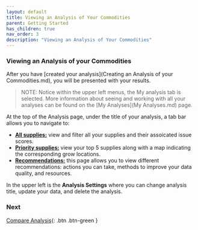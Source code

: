 ```yaml
---
layout: default
title: Viewing an Analysis of Your Commodities
parent: Getting Started
has_children: true
nav_order: 3
description: "Viewing an Analysis of Your Commodities"
---
```



### Viewing an Analysis of your Commodities
After you have [created your analysis](Creating an Analysis of your Commodities.md), you will be presented with your results. 

>NOTE: Notice within the upper left menus, the My analysis tab is selected. More information about seeing and working with all your analyses can be found on the [My Analyses](My Analyses.md) page. 

At the top of the Analysis page, under the title of your analysis, a tab bar allows you to navigate to:  

- [**All supplies:**](ViewingAllSupplies.md) view and filter all your supplies and their assoicated issue scores.
- [**Priority supplies:**](ViewingPrioritySupplies.md) view your top 5 supplies along with a map indicating the corresponding grow locations. 
- [**Recommendations:**](ViewingRecommendations.md) this page allows you to view different recommendations: actions you can take, methods to improve your data quality, and resources. 

In the upper left is the **Analysis Settings** where you can change analysis title, update your data, and delete the analysis. 

### Next
[Compare Analysis](../advanced_features/ComparingCommodityMapAnalyses.md){: .btn .btn-green }
  

